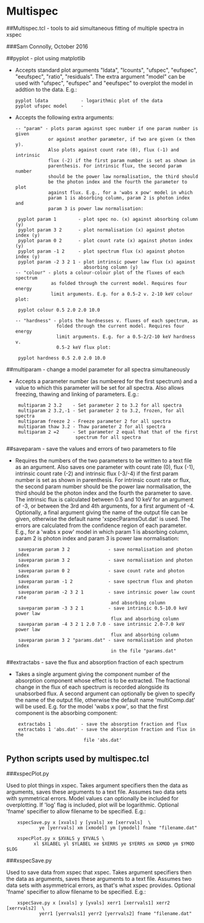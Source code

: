 
# Multispec

##Multispec.tcl - tools to aid simultaneous fitting of multiple spectra in xspec      
                                                                      
###Sam Connolly, October 2016                                                  



##pyplot - plot using matplotlib

 - Accepts standard plot arguments "ldata", "lcounts", "ufspec", "eufspec", 
   "eeufspec", "ratio", "residuals". The extra argument "model" can be used
   with "ufspec", "eufspec" and "eeufspec" to overplot the model in addtion
   to the data. E.g.:

       pyplot ldata            - logarithmic plot of the data
       pyplot ufspec model     - 
   
 - Accepts the following extra arguments:

       -- "param" - plots param against spec number if one param number is given
                   or against another parameter, if two are given (x then y). 
                   Also plots against count rate (0), flux (-1) and intrinsic 
                   flux (-2) if the first param number is set as shown in 
                   parenthesis. For intrinsic flux, the second param number 
                   should be the power law normalisation, the third should 
                   be the photon index and the fourth the parameter to plot
                   against flux. E.g., for a 'wabs x pow' model in which
                   param 1 is absorbing column, param 2 is photon index and
                   param 3 is power law normalisation:

        pyplot param 1        - plot spec no. (x) against absorbing column (y)
        pyplot param 3 2      - plot normalisation (x) against photon index (y)
        pyplot param 0 2      - plot count rate (x) against photon index (y)
        pyplot param -1 2     - plot spectrum flux (x) against photon index (y)
        pyplot param -2 3 2 1 - plot intrinsic power law flux (x) against 
                                absorbing column (y)
       -- "colour" - plots a colour-colour plot of the fluxes of each spectrum
                    as folded through the current model. Requires four energy
                    limit arguments. E.g. for a 0.5-2 v. 2-10 keV colour plot:

        pyplot colour 0.5 2.0 2.0 10.0

       -- "hardness" - plots the hardnesses v. fluxes of each spectrum, as
                      folded through the current model. Requires four energy
                      limit arguments. E.g. for a 0.5-2/2-10 keV hardness v.
                      0.5-2 keV flux plot:

        pyplot hardness 0.5 2.0 2.0 10.0


##multiparam - change a model parameter for all spectra simultaneously

 - Accepts a parameter number (as numbered for the first spectrum) and a value
   to which this parameter will be set for all spectra. Also allows freezing,
   thawing and linking of parameters. E.g.:

        multiparam 2 3.2    - Set parameter 2 to 3.2 for all spectra
        multiparam 2 3.2,-1 - Set parameter 2 to 3.2, frozen, for all spectra
        multiparam freeze 2 - Freeze parameter 2 for all spectra
        multiparam thaw 3.2 - Thaw parameter 2 for all spectra
        multiparam 2 =2     - Set parameter 2 equal that that of the first 
                             spectrum for all spectra

##saveparam - save the values and errors of two parameters to file

 - Requires the numbers of the two parameters to be written to a text file as 
   an argument. Also saves one parameter with count rate (0), flux (-1), 
   intrinsic count rate (-2) and intrinsic flux (-3/-4) if the first param 
   number is set as shown in parenthesis. For intrinsic count rate or flux, 
   the second param number should be the power law normalisation, the third 
   should be the photon index and the fourth the parameter to save. The 
   intrinsic flux is calculated between 0.5 and 10 keV for an argument of -3,
   or between the 3rd and 4th arguments, for a first argument of -4. 
   Optionally, a final argument giving the name of the output file can be 
   given, otherwise the default name 'xspecParamsOut.dat' is used. 
   The errors are calculated from the confidence region of each 
   parameter. E.g., for a 'wabs x pow' model in which param 1 is absorbing 
   column, param 2 is photon index and param 3 is power law normalisation:

        saveparam param 3 2              - save normalisation and photon index
        saveparam param 3 2              - save normalisation and photon index
        saveparam param 0 2              - save count rate and photon index 
        saveparam param -1 2             - save spectrum flux and photon index 
        saveparam param -2 3 2 1         - save intrinsic power law count rate 
                                          and absorbing column
        saveparam param -3 3 2 1         - save intrinsic 0.5-10.0 keV power law 
                                          flux and absorbing column
        saveparam param -4 3 2 1 2.0 7.0 - save intrinsic 2.0-7.0 keV power law 
                                          flux and absorbing column
        saveparam param 3 2 "params.dat" - save normalisation and photon index
                                          in the file "params.dat"


##extractabs - save the flux and absorption fraction of each spectrum

 - Takes a single argument giving the component number of the absorption
   component whose effect is to be extracted. The fractional change in the
   flux of each spectrum is recorded alongside its unabsorbed flux. A second
   argument can optionally be given to specify the name of the output file,
   otherwise the default name 'multiComp.dat' will be used. E.g. for the model
   'wabs x pow', so that the first component is the absorbing component:

        extractabs 1           - save the absorption fraction and flux
        extractabs 1 'abs.dat' - save the absorption fraction and flux in the 
                                file 'abs.dat'

## Python scripts used by multispec.tcl

###xspecPlot.py

Used to plot things in xspec. Takes argument specifiers then the data
as arguments, saves these arguments to a text file. Assumes two data sets with
symmetrical errors. Model values can optionally be included for overplotting. 
If 'log' flag is included, plot will be logarithmic.
Optional 'fname' specifier to allow filename to be specified. E.g.:

        xspecSave.py x [xvals] y [yvals] xe [xerrvals]  \
                ye [yerrvals] xm [xmodel] ym [ymodel] fname "filename.dat"

        xspecPlot.py x $XVALS y $YVALS \
              xl $XLABEL yl $YLABEL xe $XERRS ye $YERRS xm $XMOD ym $YMOD $LOG

###xspecSave.py

Used to save data from xspec that xspec. Takes argument specifiers then the data
as arguments, saves these arguments to a text file. Assumes two data sets with
asymmetrical errors, as that's what xspec provides. Optional 'fname' specifier
to allow filename to be specified. E.g.:

        xspecSave.py x [xvals] y [yvals] xerr1 [xerrvals1] xerr2 [xerrvals2]  \
                yerr1 [yerrvals1] yerr2 [yerrvals2] fname "filename.dat"
